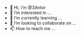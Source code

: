 - 👋 Hi, I’m @3Antor
- 👀 I’m interested in ...
- 🌱 I’m currently learning ...
- 💞️ I’m looking to collaborate on ...
- 📫 How to reach me ...

<!---
3Antor/3Antor is a ✨ special ✨ repository because its `README.md` (this file) appears on your GitHub profile.
You can click the Preview link to take a look at your changes.
--->
